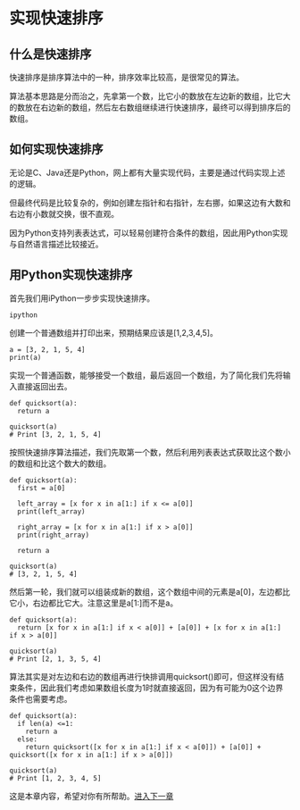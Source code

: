 
# 实现快速排序

## 什么是快速排序

快速排序是排序算法中的一种，排序效率比较高，是很常见的算法。

算法基本思路是分而治之，先拿第一个数，比它小的数放在左边新的数组，比它大的数放在右边新的数组，然后左右数组继续进行快速排序，最终可以得到排序后的数组。

## 如何实现快速排序

无论是C、Java还是Python，网上都有大量实现代码，主要是通过代码实现上述的逻辑。

但最终代码是比较复杂的，例如创建左指针和右指针，左右挪，如果这边有大数和右边有小数就交换，很不直观。

因为Python支持列表表达式，可以轻易创建符合条件的数组，因此用Python实现与自然语言描述比较接近。


## 用Python实现快速排序

首先我们用iPython一步步实现快速排序。

```
ipython
```

创建一个普通数组并打印出来，预期结果应该是[1,2,3,4,5]。

```
a = [3, 2, 1, 5, 4]
print(a)
```

实现一个普通函数，能够接受一个数组，最后返回一个数组，为了简化我们先将输入直接返回出去。

```
def quicksort(a):
  return a

quicksort(a)
# Print [3, 2, 1, 5, 4]
```

按照快速排序算法描述，我们先取第一个数，然后利用列表表达式获取比这个数小的数组和比这个数大的数组。

```
def quicksort(a):
  first = a[0]

  left_array = [x for x in a[1:] if x <= a[0]]
  print(left_array)

  right_array = [x for x in a[1:] if x > a[0]]
  print(right_array)

  return a

quicksort(a)
# [3, 2, 1, 5, 4]
```

然后第一轮，我们就可以组装成新的数组，这个数组中间的元素是a[0]，左边都比它小，右边都比它大。注意这里是a[1:]而不是a。

```
def quicksort(a):
  return [x for x in a[1:] if x < a[0]] + [a[0]] + [x for x in a[1:] if x > a[0]]

quicksort(a)
# Print [2, 1, 3, 5, 4]
```

算法其实是对左边和右边的数组再进行快排调用quicksort()即可，但这样没有结束条件，因此我们考虑如果数组长度为1时就直接返回，因为有可能为0这个边界条件也需要考虑。

```
def quicksort(a):
  if len(a) <=1:
    return a
  else:
    return quicksort([x for x in a[1:] if x < a[0]]) + [a[0]] + quicksort([x for x in a[1:] if x > a[0]])

quicksort(a)
# Print [1, 2, 3, 4, 5]
```

这是本章内容，希望对你有所帮助。[进入下一章](./002动态规划.md)
